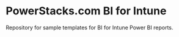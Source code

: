 # PowerStacks.com BI for Intune
Repository for sample templates for BI for Intune Power BI reports.
